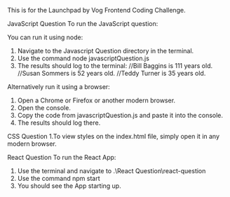 This is for the Launchpad by Vog Frontend Coding Challenge. 

JavaScript Question
To run the JavaScript question:

You can run it using node:
1. Navigate to the Javascript Question directory in the terminal.
2. Use the command  node javascriptQuestion.js 
3. The results should log to the terminal:
//Bill Baggins is 111 years old.
//Susan Sommers is 52 years old.
//Teddy Turner is 35 years old.

Alternatively run it using a browser:
1. Open a Chrome or Firefox or another modern browser.
2. Open the console.
3. Copy the code from javascriptQuestion.js and paste it into the console.
4. The results should log there.

CSS Question
1.To view styles on the index.html file, simply open it in any modern browser.

React Question
To run the React App:
1. Use the terminal and navigate to .\React Question\react-question
2. Use the command npm start
3. You should see the App starting up.
